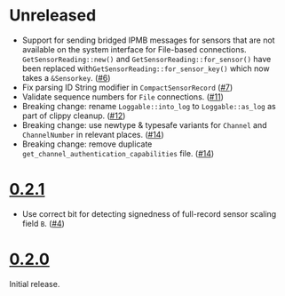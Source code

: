 # Unreleased
* Support for sending bridged IPMB messages for sensors that are not available on the system
  interface for File-based connections. `GetSensorReading::new()` and `GetSensorReading::for_sensor()`
  have been replaced with`GetSensorReading::for_sensor_key()` which now takes a `&Sensorkey`. ([#6])
* Fix parsing ID String modifier in `CompactSensorRecord` ([#7])
* Validate sequence numbers for `File` connections. ([#11])
* Breaking change: rename `Loggable::into_log` to `Loggable::as_log` as part of clippy cleanup. ([#12])
* Breaking change: use newtype & typesafe variants for `Channel` and `ChannelNumber` in relevant places. ([#14])
* Breaking change: remove duplicate `get_channel_authentication_capabilities` file. ([#14])


[#6]: https://github.com/datdenkikniet/ipmi-rs/pull/6
[#7]: https://github.com/datdenkikniet/ipmi-rs/pull/7
[#11]: https://github.com/datdenkikniet/ipmi-rs/pull/11
[#12]: https://github.com/datdenkikniet/ipmi-rs/pull/12
[#14]: https://github.com/datdenkikniet/ipmi-rs/pull/14

# [0.2.1](https://github.com/datdenkikniet/ipmi-rs/tree/v0.2.1)

* Use correct bit for detecting signedness of full-record sensor scaling field `B`. ([#4])

[#4]: https://github.com/datdenkikniet/ipmi-rs/pull/4

# [0.2.0](https://github.com/datdenkikniet/ipmi-rs/tree/v0.2.0)

Initial release.